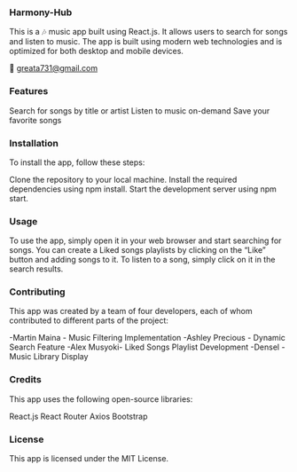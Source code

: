### Harmony-Hub 
This is a :notes: music app built using React.js. It allows users to search for songs and listen to music. The app is built using modern web technologies and is optimized for both desktop and mobile devices.

:e-mail: greata731@gmail.com
### Features
Search for songs by title or artist
Listen to music on-demand
Save your favorite songs 


### Installation
To install the app, follow these steps:

Clone the repository to your local machine.
Install the required dependencies using npm install.
Start the development server using npm start.


### Usage
To use the app, simply open it in your web browser and start searching for songs. You can create a Liked songs playlists by clicking on the “Like” button and adding songs to it. To listen to a song, simply click on it in the search results.


### Contributing
This app was created by a team of four developers, each of whom contributed to different parts of the project:

-Martin Maina - Music Filtering Implementation
-Ashley Precious - Dynamic Search Feature
-Alex  Musyoki- Liked Songs Playlist Development
-Densel - Music Library Display


### Credits
This app uses the following open-source libraries:

React.js
React Router
Axios
Bootstrap


### License
This app is licensed under the MIT License.
